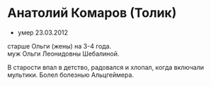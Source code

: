 # Анатолий Комаров (Толик)

   - умер 23.03.2012
   
старше Ольги (жены) на 3-4 года.  
муж Ольги Леонидовны Шебалиной.  

В старости впал в детство, радовался и хлопал, когда включали мультики. Болел болезнью Альцгеймера.  